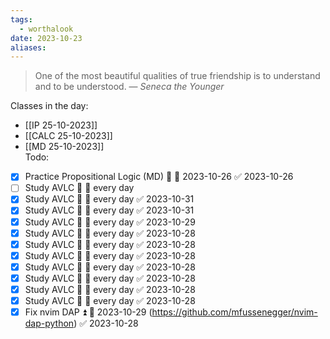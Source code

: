 ```yaml
---
tags:
  - worthalook
date: 2023-10-23
aliases:
---
```

> One of the most beautiful qualities of true friendship is to understand and to be understood.
> — <cite>Seneca the Younger</cite>

Classes in the day:
- [[IP 25-10-2023]]
- [[CALC 25-10-2023]]
- [[MD 25-10-2023]]   
Todo:
- [x] Practice Propositional Logic (MD) 🔼 📅 2023-10-26 ✅ 2023-10-26
- [ ] Study AVLC 🔼 🔁 every day
- [x] Study AVLC 🔼 🔁 every day ✅ 2023-10-31
- [x] Study AVLC 🔼 🔁 every day ✅ 2023-10-31
- [x] Study AVLC 🔼 🔁 every day ✅ 2023-10-29
- [x] Study AVLC 🔼 🔁 every day ✅ 2023-10-28
- [x] Study AVLC 🔼 🔁 every day ✅ 2023-10-28
- [x] Study AVLC 🔼 🔁 every day ✅ 2023-10-28
- [x] Study AVLC 🔼 🔁 every day ✅ 2023-10-28
- [x] Study AVLC 🔼 🔁 every day ✅ 2023-10-28
- [x] Study AVLC 🔼 🔁 every day ✅ 2023-10-28
- [x] Study AVLC 🔼 🔁 every day ✅ 2023-10-28
- [x] Fix nvim DAP ⏫ 📅 2023-10-29 (https://github.com/mfussenegger/nvim-dap-python) ✅ 2023-10-28